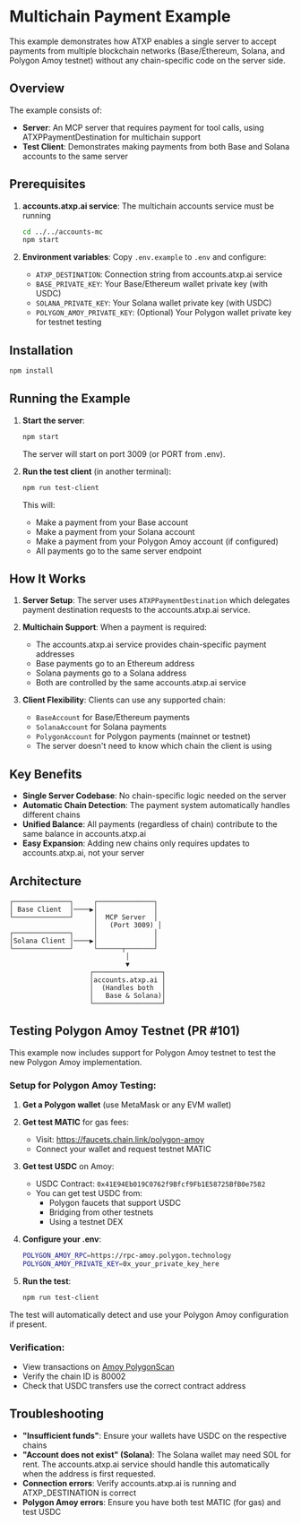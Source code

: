 # Multichain Payment Example

This example demonstrates how ATXP enables a single server to accept payments from multiple blockchain networks (Base/Ethereum, Solana, and Polygon Amoy testnet) without any chain-specific code on the server side.

## Overview

The example consists of:
- **Server**: An MCP server that requires payment for tool calls, using ATXPPaymentDestination for multichain support
- **Test Client**: Demonstrates making payments from both Base and Solana accounts to the same server

## Prerequisites

1. **accounts.atxp.ai service**: The multichain accounts service must be running
   ```bash
   cd ../../accounts-mc
   npm start
   ```

2. **Environment variables**: Copy `.env.example` to `.env` and configure:
   - `ATXP_DESTINATION`: Connection string from accounts.atxp.ai service
   - `BASE_PRIVATE_KEY`: Your Base/Ethereum wallet private key (with USDC)
   - `SOLANA_PRIVATE_KEY`: Your Solana wallet private key (with USDC)
   - `POLYGON_AMOY_PRIVATE_KEY`: (Optional) Your Polygon wallet private key for testnet testing

## Installation

```bash
npm install
```

## Running the Example

1. **Start the server**:
   ```bash
   npm start
   ```
   The server will start on port 3009 (or PORT from .env).

2. **Run the test client** (in another terminal):
   ```bash
   npm run test-client
   ```
   This will:
   - Make a payment from your Base account
   - Make a payment from your Solana account
   - Make a payment from your Polygon Amoy account (if configured)
   - All payments go to the same server endpoint

## How It Works

1. **Server Setup**: The server uses `ATXPPaymentDestination` which delegates payment destination requests to the accounts.atxp.ai service.

2. **Multichain Support**: When a payment is required:
   - The accounts.atxp.ai service provides chain-specific payment addresses
   - Base payments go to an Ethereum address
   - Solana payments go to a Solana address
   - Both are controlled by the same accounts.atxp.ai service

3. **Client Flexibility**: Clients can use any supported chain:
   - `BaseAccount` for Base/Ethereum payments
   - `SolanaAccount` for Solana payments
   - `PolygonAccount` for Polygon payments (mainnet or testnet)
   - The server doesn't need to know which chain the client is using

## Key Benefits

- **Single Server Codebase**: No chain-specific logic needed on the server
- **Automatic Chain Detection**: The payment system automatically handles different chains
- **Unified Balance**: All payments (regardless of chain) contribute to the same balance in accounts.atxp.ai
- **Easy Expansion**: Adding new chains only requires updates to accounts.atxp.ai, not your server

## Architecture

```
┌──────────────┐     ┌──────────────┐
│ Base Client  │────▶│              │
└──────────────┘     │  MCP Server  │
                     │   (Port 3009) │
┌──────────────┐     │              │
│Solana Client │────▶│              │
└──────────────┘     └──────┬───────┘
                             │
                             ▼
                    ┌─────────────────┐
                    │accounts.atxp.ai │
                    │  (Handles both  │
                    │   Base & Solana)│
                    └─────────────────┘
```

## Testing Polygon Amoy Testnet (PR #101)

This example now includes support for Polygon Amoy testnet to test the new Polygon Amoy implementation.

### Setup for Polygon Amoy Testing:

1. **Get a Polygon wallet** (use MetaMask or any EVM wallet)

2. **Get test MATIC** for gas fees:
   - Visit: https://faucets.chain.link/polygon-amoy
   - Connect your wallet and request testnet MATIC

3. **Get test USDC** on Amoy:
   - USDC Contract: `0x41E94Eb019C0762f9Bfcf9Fb1E58725BfB0e7582`
   - You can get test USDC from:
     - Polygon faucets that support USDC
     - Bridging from other testnets
     - Using a testnet DEX

4. **Configure your .env**:
   ```bash
   POLYGON_AMOY_RPC=https://rpc-amoy.polygon.technology
   POLYGON_AMOY_PRIVATE_KEY=0x_your_private_key_here
   ```

5. **Run the test**:
   ```bash
   npm run test-client
   ```

The test will automatically detect and use your Polygon Amoy configuration if present.

### Verification:

- View transactions on [Amoy PolygonScan](https://amoy.polygonscan.com)
- Verify the chain ID is 80002
- Check that USDC transfers use the correct contract address

## Troubleshooting

- **"Insufficient funds"**: Ensure your wallets have USDC on the respective chains
- **"Account does not exist" (Solana)**: The Solana wallet may need SOL for rent. The accounts.atxp.ai service should handle this automatically when the address is first requested.
- **Connection errors**: Verify accounts.atxp.ai is running and ATXP_DESTINATION is correct
- **Polygon Amoy errors**: Ensure you have both test MATIC (for gas) and test USDC
